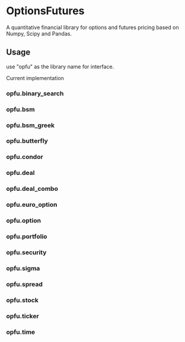 # OptionsFutures
A quantitative financial library for options and futures pricing based on Numpy, Scipy and Pandas.

## Usage
use "opfu" as the library name for interface.

Current implementation

### opfu.binary_search
### opfu.bsm
### opfu.bsm_greek
### opfu.butterfly
### opfu.condor
### opfu.deal
### opfu.deal_combo
### opfu.euro_option
### opfu.option
### opfu.portfolio
### opfu.security
### opfu.sigma
### opfu.spread
### opfu.stock
### opfu.ticker
### opfu.time
